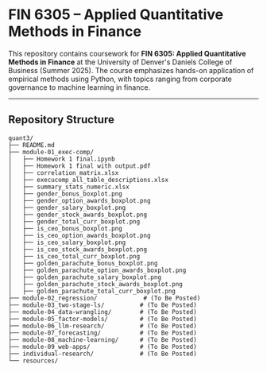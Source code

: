 # FIN 6305 – Applied Quantitative Methods in Finance

This repository contains coursework for **FIN 6305: Applied Quantitative Methods in Finance** at the University of Denver's Daniels College of Business (Summer 2025). The course emphasizes hands-on application of empirical methods using Python, with topics ranging from corporate governance to machine learning in finance.

---

## Repository Structure

```text
quant3/
├── README.md
├── module-01_exec-comp/
│   ├── Homework 1 final.ipynb
│   ├── Homework 1 final with output.pdf
│   ├── correlation_matrix.xlsx
│   ├── execucomp_all_table_descriptions.xlsx
│   ├── summary_stats_numeric.xlsx
│   ├── gender_bonus_boxplot.png
│   ├── gender_option_awards_boxplot.png
│   ├── gender_salary_boxplot.png
│   ├── gender_stock_awards_boxplot.png
│   ├── gender_total_curr_boxplot.png
│   ├── is_ceo_bonus_boxplot.png
│   ├── is_ceo_option_awards_boxplot.png
│   ├── is_ceo_salary_boxplot.png
│   ├── is_ceo_stock_awards_boxplot.png
│   ├── is_ceo_total_curr_boxplot.png
│   ├── golden_parachute_bonus_boxplot.png
│   ├── golden_parachute_option_awards_boxplot.png
│   ├── golden_parachute_salary_boxplot.png
│   ├── golden_parachute_stock_awards_boxplot.png
│   ├── golden_parachute_total_curr_boxplot.png
├── module-02_regression/             # (To Be Posted)
├── module-03_two-stage-ls/          # (To Be Posted)
├── module-04_data-wrangling/        # (To Be Posted)
├── module-05_factor-models/         # (To Be Posted)
├── module-06_llm-research/          # (To Be Posted)
├── module-07_forecasting/           # (To Be Posted)
├── module-08_machine-learning/      # (To Be Posted)
├── module-09_web-apps/              # (To Be Posted)
├── individual-research/             # (To Be Posted)
└── resources/                       
```
